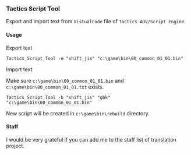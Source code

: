 ### Tactics Script Tool

Export and import text from `VistualCode` file of `Tactics ADV/Script Engine`.

#### Usage

Export text

```
Tactics_Script_Tool -e "shift_jis" "c:\game\bin\00_common_01_01.bin"
```

Import text

Make sure `c:\game\bin\00_common_01_01.bin` and `c:\game\bin\00_common_01_01.txt` exists.

```
Tactics_Script_Tool -b "shift_jis" "gbk" "c:\game\bin\00_common_01_01.bin"
```

New script will be created in `c:\game\bin\rebuild` directory.

#### Staff

I would be very grateful if you can add me to the staff list of translation project.

